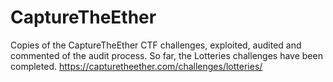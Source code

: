 # CaptureTheEther
Copies of the CaptureTheEther CTF challenges, exploited, audited and commented of the audit process.
So far, the Lotteries challenges have been completed.
https://capturetheether.com/challenges/lotteries/
